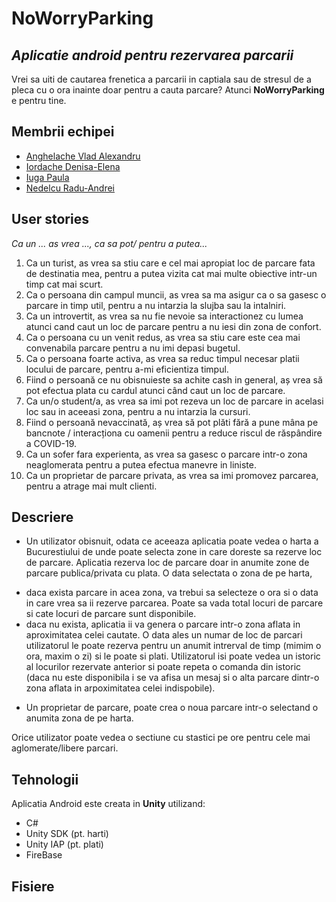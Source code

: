 # NoWorryParking 
## _Aplicatie android pentru rezervarea parcarii_

Vrei sa uiti de cautarea frenetica a parcarii in captiala sau de stresul de a pleca cu o ora inainte doar pentru a cauta parcare? Atunci **NoWorryParking** e pentru tine.

## Membrii echipei
* [Anghelache Vlad Alexandru](https://github.com/vladanghelache)
* [Iordache Denisa-Elena](https://github.com/denisaiordache)
* [Iuga Paula](https://github.com/iuga-paula)
* [Nedelcu Radu-Andrei](https://github.com/NedelcuRadu)

## User stories
_Ca un ... as vrea ..., ca sa pot/ pentru a putea..._
1. Ca un turist, as vrea  sa stiu care e cel mai apropiat loc de parcare fata de destinatia mea, pentru a putea vizita cat mai multe obiective intr-un timp cat mai scurt.
2. Ca o persoana din campul muncii, as vrea sa ma asigur ca o sa gasesc o parcare in timp util, pentru a nu intarzia la slujba sau la intalniri.
3. Ca un introvertit, as vrea sa nu fie nevoie sa interactionez cu lumea atunci cand caut un loc de parcare pentru a nu iesi din zona de confort.
4. Ca o persoana cu un venit redus, as vrea sa stiu care este cea mai convenabila parcare  pentru a nu imi depasi bugetul.
5. Ca o persoana foarte activa, as vrea sa reduc timpul necesar platii locului de parcare, pentru a-mi eficientiza timpul.
6. Fiind o persoană ce nu obisnuieste sa achite cash in general, aș vrea să pot efectua plata cu cardul atunci când caut un loc de parcare.
7. Ca un/o student/a, as vrea sa imi pot rezeva un loc de parcare in acelasi loc sau in aceeasi zona, pentru a nu intarzia la cursuri.
8. Fiind o persoană nevaccinată, aș vrea să pot plăti fără a pune mâna pe bancnote / interacționa cu oamenii pentru a reduce riscul de răspândire a COVID-19.
9. Ca un sofer fara experienta, as vrea sa gasesc o parcare intr-o zona neaglomerata pentru a putea efectua manevre in liniste.
10. Ca un proprietar de parcare privata, as vrea sa imi promovez parcarea, pentru a atrage mai mult clienti. 
<!--11. Ca un utilizator comun, as vrea sa fiu anuntat daca parcarea pe care am rezervat-o e ocupata de altcineva, pentru a putea alege alta in timp util.-->

## Descriere
* Un utilizator obisnuit, odata ce aceeaza aplicatia poate vedea o harta a Bucurestiului de unde poate selecta zone in care doreste sa rezerve loc de parcare.
Aplicatia rezerva loc de parcare doar in anumite zone de parcare publica/privata cu plata.
O data selectata o zona de pe harta, 
- daca exista parcare in acea zona, va trebui sa selecteze o ora si o data in care vrea sa ii rezerve parcarea. Poate sa vada total locuri de parcare si cate locuri de parcare sunt disponibile. 
- daca nu exista, aplicatia ii va genera o parcare intr-o zona aflata in aproximitatea celei cautate.
O data ales un numar de loc de parcari utilizatorul le poate rezerva pentru un anumit intrerval de timp (mimim o ora, maxim o zi) si le poate si plati.
Utilizatorul isi poate vedea un istoric al locurilor rezervate anterior si poate repeta o comanda din istoric (daca nu este disponibila i se va afisa un mesaj si o alta parcare dintr-o zona aflata in arpoximitatea celei indispobile).

* Un proprietar de parcare, poate crea o noua parcare intr-o selectand o anumita zona de pe harta.

Orice utilizator poate vedea o sectiune cu stastici pe ore pentru cele mai aglomerate/libere parcari.





## Tehnologii
Aplicatia Android este creata in **Unity** utilizand:
* C#
* Unity SDK (pt. harti)
* Unity IAP (pt. plati)
* FireBase


## Fisiere
